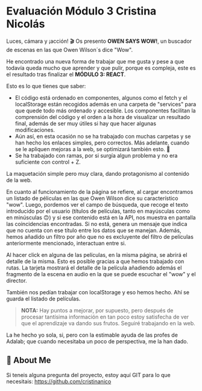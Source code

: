 # Evaluación Módulo 3 Cristina Nicolás

Luces, cámara y ¡acción! 🎬 Os presento **OWEN SAYS WOW!**, un buscador de escenas en las que Owen Wilson´s dice "Wow".

He encontrado una nueva forma de trabajar que me gusta y pese a que todavía queda mucho que aprender y que pulir, porque es compleja, este es el resultado tras finalizar el **MÓDULO 3: REACT**.

Esto es lo que tienes que saber:

- El código está ordenado en componentes, algunos como el fetch y el localStorage están recogidos además en una carpeta de "services" para que quede todo más ordenado y accesible. Los componentes facilitan la comprensión del código y el orden a la hora de visualizar un resultado final, además de ser muy útiles si hay que hacer algunas modificaciones.
- Aún así, en esta ocasión no se ha trabajado con muchas carpetas y se han hecho los enlaces simples, pero correctos. Más adelante, cuando se le apliquen mejoras a la web, se optimizará también esto. 🫡
- Se ha trabajado con ramas, por si surgía algun problema y no era suficiente con control + Z.

La maquetación simple pero muy clara, dando protagonismo al contenido de la web. 

En cuanto al funcionamiento de la página se refiere, al cargar encontramos un listado de péliculas en las que Owen Wilson dice su característico "wow". Luego, pordemos ver el campo de búsqueda, que recoge el texto introducido por el usuario (títulos de películas, tanto en mayúsculas como en minúsculas 🙃) y si ese contenido está en la API, nos muestra en pantalla las coincidencias encontradas. Si no está, genera un mensaje que indica que no cuenta con ese título entre los datos que se manejan. Además, hemos añadido un filtro por año que no es excluyente del filtro de películas anteriormente mencionado, interactuan entre si. 

Al hacer click en alguna de las películas, en la misma página, se abrirá el detalle de la misma. Esto es posible gracias a que hemos trabajado con rutas. La tarjeta mostrará el detalle de la película añadiendo además el fragmento de la escena en audio en la que se puede escuchar el "wow" y el director. 

También nos pedían trabajar con localStorage y eso hemos hecho. Ahí se guarda el listado de películas. 


> **NOTA:** Hay puntos a mejorar, por supuesto, pero después de procesar tantísima información en tan poco estoy satisfecha de ver que el aprendizaje va dando sus frutos. Seguiré trabajando en la web.

La he hecho yo sola, si, pero con la estimable ayuda de las profes de Adalab; que cuando necesitaba un poco de perspectiva, me la han dado. 

## 🚀 About Me
Si teneis alguna pregunta del proyecto, estoy aquí GIT para lo que necesitais: https://github.com/cristinanico